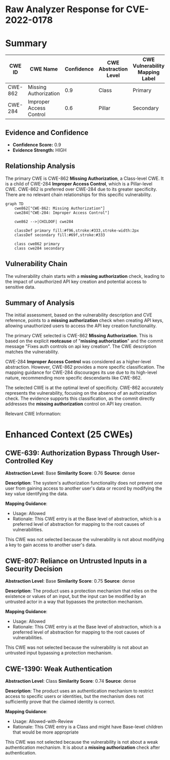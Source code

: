 # Raw Analyzer Response for CVE-2022-0178

# Summary
| CWE ID | CWE Name | Confidence | CWE Abstraction Level | CWE Vulnerability Mapping Label | CWE-Vulnerability Mapping Notes |
|---|---|---|---|---|---|
| CWE-862 | Missing Authorization | 0.9 | Class | Primary | Allowed-with-Review |
| CWE-284 | Improper Access Control | 0.6 | Pillar | Secondary | Discouraged |

## Evidence and Confidence

*   **Confidence Score:** 0.9
*   **Evidence Strength:** HIGH

## Relationship Analysis
The primary CWE is CWE-862 **Missing Authorization**, a Class-level CWE. It is a child of CWE-284 **Improper Access Control**, which is a Pillar-level CWE. CWE-862 is preferred over CWE-284 due to its greater specificity. There are no relevant chain relationships for this specific vulnerability.

```mermaid
graph TD
    cwe862["CWE-862: Missing Authorization"]
    cwe284["CWE-284: Improper Access Control"]
    
    cwe862 -->|CHILDOF| cwe284
    
    classDef primary fill:#f96,stroke:#333,stroke-width:2px
    classDef secondary fill:#69f,stroke:#333
    
    class cwe862 primary
    class cwe284 secondary
```

## Vulnerability Chain
The vulnerability chain starts with a **missing authorization** check, leading to the impact of unauthorized API key creation and potential access to sensitive data.

## Summary of Analysis
The initial assessment, based on the vulnerability description and CVE reference, points to a **missing authorization** check when creating API keys, allowing unauthorized users to access the API key creation functionality.

The primary CWE selected is CWE-862 **Missing Authorization**. This is based on the explicit **rootcause** of "**missing authorization**" and the commit message "Fixes auth controls on api key creation". The CWE description matches the vulnerability.

CWE-284 **Improper Access Control** was considered as a higher-level abstraction. However, CWE-862 provides a more specific classification. The mapping guidance for CWE-284 discourages its use due to its high-level nature, recommending more specific descendants like CWE-862.

The selected CWE is at the optimal level of specificity. CWE-862 accurately represents the vulnerability, focusing on the absence of an authorization check. The evidence supports this classification, as the commit directly addresses the **missing authorization** control on API key creation.

Relevant CWE Information:

# Enhanced Context (25 CWEs)

## CWE-639: Authorization Bypass Through User-Controlled Key
**Abstraction Level**: Base
**Similarity Score**: 0.76
**Source**: dense

**Description**:
The system's authorization functionality does not prevent one user from gaining access to another user's data or record by modifying the key value identifying the data.

**Mapping Guidance**:
- Usage: Allowed
- Rationale: This CWE entry is at the Base level of abstraction, which is a preferred level of abstraction for mapping to the root causes of vulnerabilities.

This CWE was not selected because the vulnerability is not about modifying a key to gain access to another user's data.

## CWE-807: Reliance on Untrusted Inputs in a Security Decision
**Abstraction Level**: Base
**Similarity Score**: 0.75
**Source**: dense

**Description**:
The product uses a protection mechanism that relies on the existence or values of an input, but the input can be modified by an untrusted actor in a way that bypasses the protection mechanism.

**Mapping Guidance**:
- Usage: Allowed
- Rationale: This CWE entry is at the Base level of abstraction, which is a preferred level of abstraction for mapping to the root causes of vulnerabilities.

This CWE was not selected because the vulnerability is not about an untrusted input bypassing a protection mechanism.

## CWE-1390: Weak Authentication
**Abstraction Level**: Class
**Similarity Score**: 0.74
**Source**: dense

**Description**:
The product uses an authentication mechanism to restrict access to specific users or identities, but the mechanism does not sufficiently prove that the claimed identity is correct.

**Mapping Guidance**:
- Usage: Allowed-with-Review
- Rationale: This CWE entry is a Class and might have Base-level children that would be more appropriate

This CWE was not selected because the vulnerability is not about a weak authentication mechanism. It is about a **missing authorization** check after authentication.